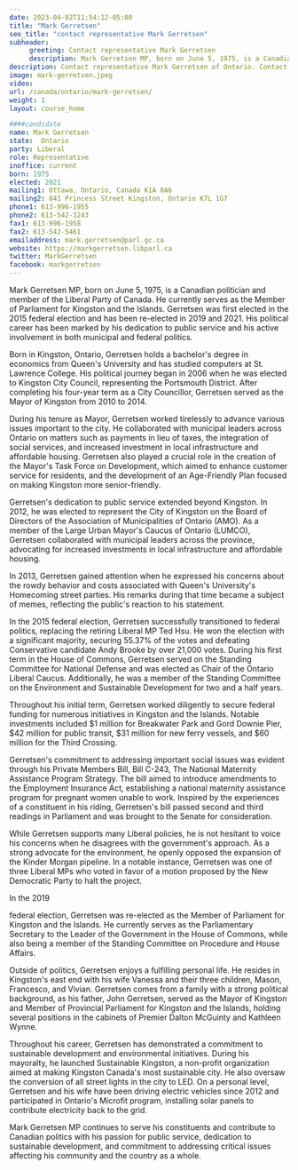 ```yaml
---
date: 2023-04-02T11:54:12-05:00
title: "Mark Gerretsen"
seo_title: "contact representative Mark Gerretsen"
subheader:
     greeting: Contact representative Mark Gerretsen
     description: Mark Gerretsen MP, born on June 5, 1975, is a Canadian politician and member of the Liberal Party of Canada.
description: Contact representative Mark Gerretsen of Ontario. Contact information for Mark Gerretsen includes email address, phone number, and mailing address.
image: mark-gerretsen.jpeg
video:
url: /canada/ontario/mark-gerretsen/
weight: 1
layout: course_home

####candidate
name: Mark Gerretsen
state:	Ontario
party: Liberal
role: Representative
inoffice: current
born: 1975
elected: 2021
mailing1: Ottawa, Ontario, Canada K1A 0A6
mailing2: 841 Princess Street Kingston, Ontario K7L 1G7
phone1: 613-996-1955
phone2: 613-542-3243
fax1: 613-996-1958
fax2: 613-542-5461
emailaddress: mark.gerretsen@parl.gc.ca
website: https://markgerretsen.libparl.ca
twitter: MarkGerretsen
facebook: markgerretsen
---
```


Mark Gerretsen MP, born on June 5, 1975, is a Canadian politician and member of the Liberal Party of Canada. He currently serves as the Member of Parliament for Kingston and the Islands. Gerretsen was first elected in the 2015 federal election and has been re-elected in 2019 and 2021. His political career has been marked by his dedication to public service and his active involvement in both municipal and federal politics.

Born in Kingston, Ontario, Gerretsen holds a bachelor's degree in economics from Queen's University and has studied computers at St. Lawrence College. His political journey began in 2006 when he was elected to Kingston City Council, representing the Portsmouth District. After completing his four-year term as a City Councillor, Gerretsen served as the Mayor of Kingston from 2010 to 2014.

During his tenure as Mayor, Gerretsen worked tirelessly to advance various issues important to the city. He collaborated with municipal leaders across Ontario on matters such as payments in lieu of taxes, the integration of social services, and increased investment in local infrastructure and affordable housing. Gerretsen also played a crucial role in the creation of the Mayor's Task Force on Development, which aimed to enhance customer service for residents, and the development of an Age-Friendly Plan focused on making Kingston more senior-friendly.

Gerretsen's dedication to public service extended beyond Kingston. In 2012, he was elected to represent the City of Kingston on the Board of Directors of the Association of Municipalities of Ontario (AMO). As a member of the Large Urban Mayor's Caucus of Ontario (LUMCO), Gerretsen collaborated with municipal leaders across the province, advocating for increased investments in local infrastructure and affordable housing.

In 2013, Gerretsen gained attention when he expressed his concerns about the rowdy behavior and costs associated with Queen's University's Homecoming street parties. His remarks during that time became a subject of memes, reflecting the public's reaction to his statement.

In the 2015 federal election, Gerretsen successfully transitioned to federal politics, replacing the retiring Liberal MP Ted Hsu. He won the election with a significant majority, securing 55.37% of the votes and defeating Conservative candidate Andy Brooke by over 21,000 votes. During his first term in the House of Commons, Gerretsen served on the Standing Committee for National Defense and was elected as Chair of the Ontario Liberal Caucus. Additionally, he was a member of the Standing Committee on the Environment and Sustainable Development for two and a half years.

Throughout his initial term, Gerretsen worked diligently to secure federal funding for numerous initiatives in Kingston and the Islands. Notable investments included $1 million for Breakwater Park and Gord Downie Pier, $42 million for public transit, $31 million for new ferry vessels, and $60 million for the Third Crossing.

Gerretsen's commitment to addressing important social issues was evident through his Private Members Bill, Bill C-243, The National Maternity Assistance Program Strategy. The bill aimed to introduce amendments to the Employment Insurance Act, establishing a national maternity assistance program for pregnant women unable to work. Inspired by the experiences of a constituent in his riding, Gerretsen's bill passed second and third readings in Parliament and was brought to the Senate for consideration.

While Gerretsen supports many Liberal policies, he is not hesitant to voice his concerns when he disagrees with the government's approach. As a strong advocate for the environment, he openly opposed the expansion of the Kinder Morgan pipeline. In a notable instance, Gerretsen was one of three Liberal MPs who voted in favor of a motion proposed by the New Democratic Party to halt the project.

In the 2019

 federal election, Gerretsen was re-elected as the Member of Parliament for Kingston and the Islands. He currently serves as the Parliamentary Secretary to the Leader of the Government in the House of Commons, while also being a member of the Standing Committee on Procedure and House Affairs.

Outside of politics, Gerretsen enjoys a fulfilling personal life. He resides in Kingston's east end with his wife Vanessa and their three children, Mason, Francesco, and Vivian. Gerretsen comes from a family with a strong political background, as his father, John Gerretsen, served as the Mayor of Kingston and Member of Provincial Parliament for Kingston and the Islands, holding several positions in the cabinets of Premier Dalton McGuinty and Kathleen Wynne.

Throughout his career, Gerretsen has demonstrated a commitment to sustainable development and environmental initiatives. During his mayoralty, he launched Sustainable Kingston, a non-profit organization aimed at making Kingston Canada's most sustainable city. He also oversaw the conversion of all street lights in the city to LED. On a personal level, Gerretsen and his wife have been driving electric vehicles since 2012 and participated in Ontario's Microfit program, installing solar panels to contribute electricity back to the grid.

Mark Gerretsen MP continues to serve his constituents and contribute to Canadian politics with his passion for public service, dedication to sustainable development, and commitment to addressing critical issues affecting his community and the country as a whole.
